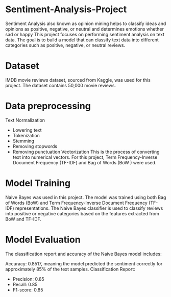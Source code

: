 # Sentiment-Analysis-Project
Sentiment Analysis also known as opinion mining helps to classify ideas and opinions as positive, negative, or neutral and determines emotions whether sad or happy
This project focuses on performing sentiment analysis on text data. The goal is to build a model that can classify text data into different categories such as positive, negative, or neutral reviews.

# Dataset
IMDB movie reviews dataset, sourced from Kaggle, was used for this project. The dataset contains 50,000 movie reviews.

# Data preprocessing 
Text Normalization 
* Lowering text 
* Tokenization 
* Stemming 
* Removing stopwords 
* Removing punctuation
Vectorization
This is the process of converting text into numerical vectors.  For this project, Term Frequency-Inverse Document Frequency (TF-IDF) and Bag of Words (BoW ) were used.

# Model Training
Naive Bayes was used in this project. The model was trained using both Bag of Words (BoW) and Term Frequency-Inverse Document Frequency (TF-IDF) representations. The Naive Bayes classifier is used to classify reviews into positive or negative categories based on the features extracted from BoW and TF-IDF.

# Model Evaluation
The classification report and accuracy of the Naive Bayes model includes:

Accuracy: 0.8517, meaning the model predicted the sentiment correctly for approximately 85% of the text samples.
Classification Report:
* Precision: 0.85
* Recall: 0.85
* F1-score: 0.85


